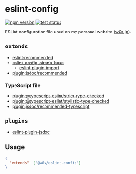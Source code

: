 # eslint-config

[![npm version](https://badge.fury.io/js/%40w0s%2Feslint-config.svg)](https://www.npmjs.com/package/@w0s/eslint-config)
[![test status](https://github.com/SaekiTominaga/w0s/actions/workflows/eslint-test.yml/badge.svg)](https://github.com/SaekiTominaga/w0s/actions/workflows/eslint-test.yml)

ESLint configuration file used on my personal website ([w0s.jp](https://github.com/SaekiTominaga/w0s.jp)).

## `extends`

- [eslint:recommended](https://eslint.org/docs/latest/user-guide/configuring/configuration-files#using-eslintrecommended)
- [eslint-config-airbnb-base](https://github.com/airbnb/javascript/tree/master/packages/eslint-config-airbnb-base)
  - [eslint-plugin-import](https://github.com/import-js/eslint-plugin-import)
- [plugin:jsdoc/recommended](https://github.com/gajus/eslint-plugin-jsdoc/blob/main/src/index.js)

### TypeScript file

- [plugin:@typescript-eslint/strict-type-checked](https://typescript-eslint.io/users/configs/#strict-type-checked)
- [plugin:@typescript-eslint/stylistic-type-checked](https://typescript-eslint.io/users/configs/#stylistic-type-checked)
- [plugin:jsdoc/recommended-typescript](https://github.com/gajus/eslint-plugin-jsdoc/blob/main/src/index.js)

## `plugins`

- [eslint-plugin-jsdoc](https://github.com/gajus/eslint-plugin-jsdoc)

## Usage

```json
{
  "extends": ["@w0s/eslint-config"]
}
```
